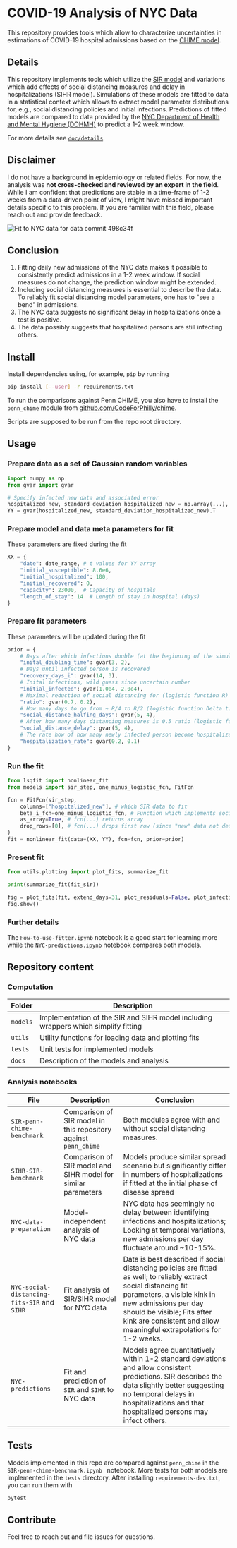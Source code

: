 # COVID-19 Analysis of NYC Data

This repository provides tools which allow to characterize uncertainties in estimations of COVID-19 hospital admissions based on the [CHIME model](https://github.com/CodeForPhilly/chime).


## Details

This repository implements tools which utilize the [SIR model](https://en.wikipedia.org/wiki/Compartmental_models_in_epidemiology#The_SIR_model) and variations which add effects of social distancing measures and delay in hospitalizations (SIHR model).
Simulations of these models are fitted to data in a statistical context which allows to extract model parameter distributions for, e.g., social distancing policies and initial infections.
Predictions of fitted models are compared to data provided by the [NYC Department of Health and Mental Hygiene (DOHMH)](https://github.com/nychealth/coronavirus-data) to predict a 1-2 week window.

For more details see [`doc/details`](doc/details.md).

## Disclaimer

I do not have a background in epidemiology or related fields.
For now, the analysis was **not cross-checked and reviewed by an expert in the field**.
While I am confident that predictions are stable in a time-frame of 1-2 weeks from a data-driven point of view, I might have missed important details specific to this problem.
If you are familiar with this field, please reach out and provide feedback.

![Fit to NYC data for data commit 498c34f](doc/static/nyc-data-fit-sir.png)

## Conclusion

1. Fitting daily new admissions of the NYC data makes it possible to consistently predict admissions in a 1-2 week window.
If social measures do not change, the prediction window might be extended.
2. Including social distancing measures is essential to describe the data. To reliably fit social distancing model parameters, one has to "see a bend" in admissions.
3. The NYC data suggests no significant delay in hospitalizations once a test is positive.
4. The data possibly suggests that hospitalized persons are still infecting others.


## Install

Install dependencies using, for example, `pip` by running
```bash
pip install [--user] -r requirements.txt
```
To run the comparisons against Penn CHIME, you also have to install the `penn_chime` module from [github.com/CodeForPhilly/chime](https://github.com/CodeForPhilly/chime).

Scripts are supposed to be run from the repo root directory.


## Usage

### Prepare data as a set of Gaussian random variables
```python
import numpy as np
from gvar import gvar

# Specify infected new data and associated error
hospitalized_new, standard_deviation_hospitalized_new = np.array(...), np.array(...)
YY = gvar(hospitalized_new, standard_deviation_hospitalized_new).T
```

### Prepare model and data meta parameters for fit
These parameters are fixed during the fit
```python
XX = {
    "date": date_range, # t values for YY array
    "initial_susceptible": 8.6e6,
    "initial_hospitalized": 100,
    "initial_recovered": 0,
    "capacity": 23000,  # Capacity of hospitals
    "length_of_stay": 14  # Length of stay in hospital (days)
}
```

### Prepare fit parameters
These parameters will be updated during the fit
```python
prior = {
    # Days after which infections double (at the beginning of the simulation)
    "inital_doubling_time": gvar(3, 2),
    # Days until infected person is recovered
    "recovery_days_i": gvar(14, 3),
    # Inital infections, wild guess since uncertain number
    "initial_infected": gvar(1.0e4, 2.0e4),
    # Maximal reduction of social distancing for (logistic function R)
    "ratio": gvar(0.7, 0.2),
    # How many days to go from ~ R/4 to R/2 (logistic function Delta t)
    "social_distance_halfing_days": gvar(5, 4),
    # After how many days distancing measures is 0.5 ratio (logistic function t0)
    "social_distance_delay": gvar(5, 4),
    # The rate how of how many newly infected person become hospitalized
    "hospitalization_rate": gvar(0.2, 0.1)
}
```

### Run the fit

```python
from lsqfit import nonlinear_fit
from models import sir_step, one_minus_logistic_fcn, FitFcn

fcn = FitFcn(sir_step,     
    columns=["hospitalized_new"], # which SIR data to fit
    beta_i_fcn=one_minus_logistic_fcn, # Function which implements social distancing
    as_array=True, # fcn(...) returns array
    drop_rows=[0], # fcn(...) drops first row (since "new" data not defined for day 0; shape of YY)
)
fit = nonlinear_fit(data=(XX, YY), fcn=fcn, prior=prior)
```

### Present fit

```python
from utils.plotting import plot_fits, summarize_fit

print(summarize_fit(fit_sir))

fig = plot_fits(fit, extend_days=31, plot_residuals=False, plot_infections=True)
fig.show()
```

### Further details

The `How-to-use-fitter.ipynb` notebook is a good start for learning more while the `NYC-predictions.ipynb` notebook compares both models.

## Repository content

### Computation

Folder | Description
---|---
`models` | Implementation of the SIR and SIHR model including wrappers which simplify fitting
`utils` | Utility functions for loading data and plotting fits
`tests` | Unit tests for implemented models
`docs` | Description of the models and analysis

### Analysis notebooks

File | Description | Conclusion
---|---|---
`SIR-penn-chime-benchmark` | Comparison of SIR model in this repository against `penn_chime` | Both modules agree with and without social distancing measures.
`SIHR-SIR-benchmark` | Comparison of SIR model and SIHR model for similar parameters | Models produce similar spread scenario but significantly differ in numbers of hospitalizations if fitted at the initial phase of disease spread
`NYC-data-preparation` | Model-independent analysis of NYC data | NYC data has seemingly no delay between identifying infections and hospitalizations; Looking at temporal variations, new admissions per day fluctuate around ~10-15%.
`NYC-social-distancing-fits-SIR` and `SIHR` | Fit analysis of SIR/SIHR model for NYC data | Data is best described if social distancing policies are fitted as well; to reliably extract social distancing fit parameters, a visible kink in new admissions per day should be visible; Fits after kink are consistent and allow meaningful extrapolations for 1-2 weeks.
`NYC-predictions` | Fit and prediction of `SIR` and `SIHR` to NYC data |  Models agree quantitatively within 1-2 standard deviations and allow consistent predictions. SIR describes the data slightly better suggesting no temporal delays in hospitalizations and that hospitalized persons may infect others.

## Tests

Models implemented in this repo are compared against `penn_chime` in the `SIR-penn-chime-benchmark.ipynb ` notebook.
More tests for both models are implemented in the `tests` directory.
After installing `requirements-dev.txt`, you can run them with
```bash
pytest
```

## Contribute

Feel free to reach out and file issues for questions.

